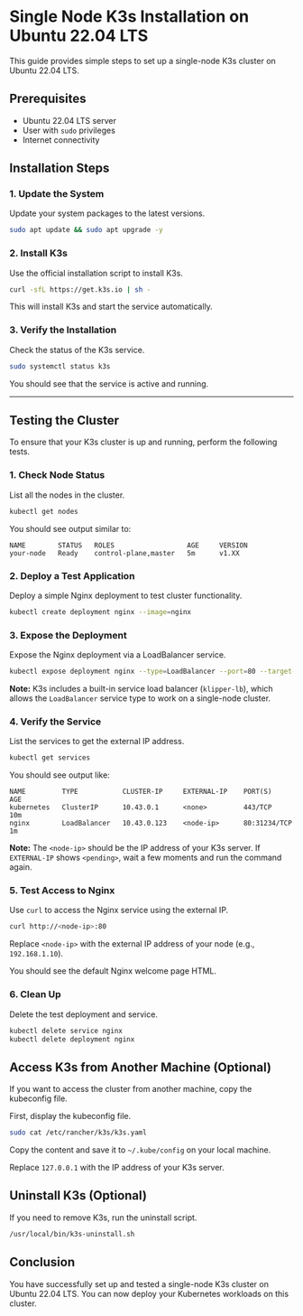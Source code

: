 # Single Node K3s Installation on Ubuntu 22.04 LTS

This guide provides simple steps to set up a single-node K3s cluster on Ubuntu 22.04 LTS.

## Prerequisites

- Ubuntu 22.04 LTS server
- User with `sudo` privileges
- Internet connectivity

## Installation Steps

### 1. Update the System

Update your system packages to the latest versions.

```bash
sudo apt update && sudo apt upgrade -y
```

### 2. Install K3s

Use the official installation script to install K3s.

```bash
curl -sfL https://get.k3s.io | sh -
```

This will install K3s and start the service automatically.

### 3. Verify the Installation

Check the status of the K3s service.

```bash
sudo systemctl status k3s
```

You should see that the service is active and running.

---

## Testing the Cluster

To ensure that your K3s cluster is up and running, perform the following tests.

### 1. Check Node Status

List all the nodes in the cluster.

```bash
kubectl get nodes
```

You should see output similar to:

```
NAME        STATUS   ROLES                  AGE     VERSION
your-node   Ready    control-plane,master   5m      v1.XX
```

### 2. Deploy a Test Application

Deploy a simple Nginx deployment to test cluster functionality.

```bash
kubectl create deployment nginx --image=nginx
```

### 3. Expose the Deployment

Expose the Nginx deployment via a LoadBalancer service.

```bash
kubectl expose deployment nginx --type=LoadBalancer --port=80 --target-port=80
```

**Note:** K3s includes a built-in service load balancer (`klipper-lb`), which allows the `LoadBalancer` service type to work on a single-node cluster.

### 4. Verify the Service

List the services to get the external IP address.

```bash
kubectl get services
```

You should see output like:

```
NAME         TYPE           CLUSTER-IP     EXTERNAL-IP    PORT(S)        AGE
kubernetes   ClusterIP      10.43.0.1      <none>         443/TCP        10m
nginx        LoadBalancer   10.43.0.123    <node-ip>      80:31234/TCP   1m
```

**Note:** The `<node-ip>` should be the IP address of your K3s server. If `EXTERNAL-IP` shows `<pending>`, wait a few moments and run the command again.

### 5. Test Access to Nginx

Use `curl` to access the Nginx service using the external IP.

```bash
curl http://<node-ip>:80
```

Replace `<node-ip>` with the external IP address of your node (e.g., `192.168.1.10`).

You should see the default Nginx welcome page HTML.

### 6. Clean Up

Delete the test deployment and service.

```bash
kubectl delete service nginx
kubectl delete deployment nginx
```

## Access K3s from Another Machine (Optional)

If you want to access the cluster from another machine, copy the kubeconfig file.

First, display the kubeconfig file.

```bash
sudo cat /etc/rancher/k3s/k3s.yaml
```

Copy the content and save it to `~/.kube/config` on your local machine.

Replace `127.0.0.1` with the IP address of your K3s server.

## Uninstall K3s (Optional)

If you need to remove K3s, run the uninstall script.

```bash
/usr/local/bin/k3s-uninstall.sh
```

## Conclusion

You have successfully set up and tested a single-node K3s cluster on Ubuntu 22.04 LTS. You can now deploy your Kubernetes workloads on this cluster.
